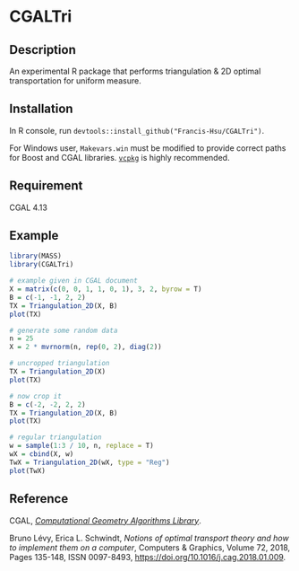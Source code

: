 # CGALTri
## Description
An experimental R package that performs triangulation & 2D optimal transportation for uniform measure.

## Installation
In R console, run `devtools::install_github("Francis-Hsu/CGALTri")`.

For Windows user, `Makevars.win` must be modified to provide correct paths for Boost and CGAL libraries. [`vcpkg`](https://github.com/Microsoft/vcpkg) is highly recommended.

## Requirement
CGAL 4.13

## Example
```R
library(MASS)
library(CGALTri)

# example given in CGAL document
X = matrix(c(0, 0, 1, 1, 0, 1), 3, 2, byrow = T)
B = c(-1, -1, 2, 2)
TX = Triangulation_2D(X, B)
plot(TX)

# generate some random data
n = 25
X = 2 * mvrnorm(n, rep(0, 2), diag(2))

# uncropped triangulation
TX = Triangulation_2D(X)
plot(TX)

# now crop it
B = c(-2, -2, 2, 2)
TX = Triangulation_2D(X, B)
plot(TX)

# regular triangulation
w = sample(1:3 / 10, n, replace = T)
wX = cbind(X, w)
TwX = Triangulation_2D(wX, type = "Reg")
plot(TwX)
```

## Reference
CGAL, [*Computational Geometry Algorithms Library*](https://www.cgal.org).

Bruno Lévy, Erica L. Schwindt, *Notions of optimal transport theory and how to implement them on a computer*, Computers & Graphics,
Volume 72, 2018, Pages 135-148, ISSN 0097-8493, https://doi.org/10.1016/j.cag.2018.01.009.
